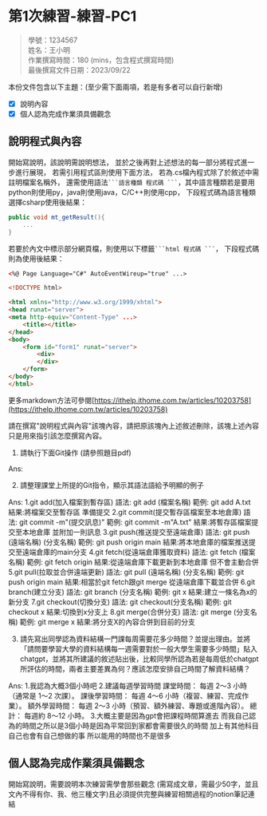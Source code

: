 # 第1次練習-練習-PC1
>
>學號：1234567
><br />
>姓名：王小明
><br />
>作業撰寫時間：180 (mins，包含程式撰寫時間)
><br />
>最後撰寫文件日期：2023/09/22
>

本份文件包含以下主題：(至少需下面兩項，若是有多者可以自行新增)
- [x] 說明內容
- [x] 個人認為完成作業須具備觀念

## 說明程式與內容

開始寫說明，該說明需說明想法，
並於之後再對上述想法的每一部分將程式進一步進行展現，
若需引用程式區則使用下面方法，
若為.cs檔內程式除了於敘述中需註明檔案名稱外，
還需使用語法` ```語言種類 程式碼 ``` `，其中語言種類若是要用python則使用py，java則使用java，C/C++則使用cpp，
下段程式碼為語言種類選擇csharp使用後結果：

```csharp
public void mt_getResult(){
    ...
}
```

若要於內文中標示部分網頁檔，則使用以下標籤` ```html 程式碼 ``` `，
下段程式碼則為使用後結果：

```html
<%@ Page Language="C#" AutoEventWireup="true" ...>

<!DOCTYPE html>

<html xmlns="http://www.w3.org/1999/xhtml">
<head runat="server">
<meta http-equiv="Content-Type" ...>
    <title></title>
</head>
<body>
    <form id="form1" runat="server">
        <div>
        </div>
    </form>
</body>
</html>
```
更多markdown方法可參閱[https://ithelp.ithome.com.tw/articles/10203758](https://ithelp.ithome.com.tw/articles/10203758)

請在撰寫"說明程式與內容"該塊內容，請把原該塊內上述敘述刪除，該塊上述內容只是用來指引該怎麼撰寫內容。

1. 請執行下面Git操作 (請參照題目pdf)

Ans:

2. 請整理課堂上所提的Git指令，顯示其語法語給予明顯的例子

Ans:
    1.git add(加入檔案到暫存區)
        語法:
            git add (檔案名稱)
        範例:
            git add A.txt
        結果:將檔案交至暫存區 準備提交
    2.git commit(提交暫存區檔案至本地倉庫)
        語法:
            git commit -m"(提交訊息)"
        範例:
            git commit -m"A.txt"
        結果:將暫存區檔案提交至本地倉庫 並附加一則訊息
    3.git push(推送提交至遠端倉庫)
        語法:
            git push (遠端名稱) (分支名稱)
        範例:
            git push origin main
        結果:將本地倉庫的檔案推送提交至遠端倉庫的main分支
    4.git fetch(從遠端倉庫獲取資料)
        語法:
            git fetch (檔案名稱)
        範例:
            git fetch origin
        結果:從遠端倉庫下載更新到本地倉庫 但不會主動合併
    5.git pull(拉取並合併遠端更新)
        語法:
            git pull (遠端名稱) (分支名稱)
        範例:
            git push origin main
        結果:相當於git fetch跟git merge 從遠端倉庫下載並合併
    6.git branch(建立分支)
        語法:
            git branch (分支名稱)
        範例:
            git x
        結果:建立一條名為x的新分支
    7.git checkout(切換分支)
        語法:
            git checkout(分支名稱)
        範例:
            git checkout x
        結果:切換到x分支上
    8.git merge(合併分支)
        語法:
            git merge (分支名稱)
        範例:
            git merge x
        結果:將分支X的內容合併到目前的分支

3. 請先寫出同學認為資料結構一門課每周需要花多少時間？並提出理由。並將「請問要學習大學的資料結構每一週需要對於一般大學生需要多少時間」貼入chatgpt，並將其所建議的敘述貼出後，比較同學所認為若是每周低於chatgpt所評估的時間，兩者主要差異為何？應該怎麼安排自己時間了解資料結構？


Ans:
    1.我認為大概3個小時吧 
    2.建議每週學習時間
    課堂時間： 每週 2～3 小時（通常是 1～2 次課）。
    課後學習時間： 每週 4～6 小時（複習、練習、完成作業）。
    額外學習時間： 每週 2～3 小時（預習、額外練習、專題或進階內容）。
    總計： 每週約 8～12 小時。
    3.大概主要是因為gpt會把課程時間算進去 而我自己認為的時間之所以是3個小時是因為平常回到家都會需要很久的時間 加上有其他科目 自己也會有自己想做的事 所以能用的時間也不是很多

## 個人認為完成作業須具備觀念

開始寫說明，需要說明本次練習需學會那些觀念 (需寫成文章，需最少50字，並且文內不得有你、我、他三種文字)且必須提供完整與練習相關過程的notion筆記連結